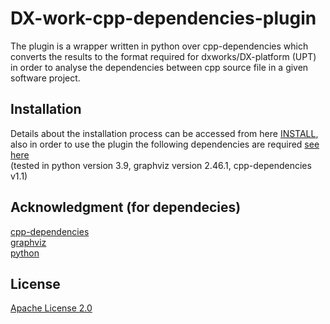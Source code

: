 # DX-work-cpp-dependencies-plugin

The plugin is a wrapper written in python over cpp-dependencies which converts the results to the format required for dxworks/DX-platform (UPT) in order to analyse the dependencies between cpp source file in a given software project.



## Installation
 Details about the installation process can be accessed from here [INSTALL](https://github.com/UnProgramator/DX-work-cpp-dependencies-plugin/blob/master/INSTALL.md), also in order to use the plugin the following dependencies are required [see here](https://github.com/UnProgramator/DX-work-cpp-dependencies-plugin/blob/master/DEPENDENCIES.md)  
(tested in python version 3.9, graphviz version 2.46.1, cpp-dependencies v1.1)   



## Acknowledgment (for dependecies)
[cpp-dependencies](https://github.com/tomtom-international/cpp-dependencies/blob/master/LICENSE)  
[graphviz](https://gitlab.com/graphviz/graphviz/-/blob/master/LICENSE)  
[python](https://docs.python.org/3/license.html)  

## License
[Apache License 2.0](https://github.com/UnProgramator/DX-work-cpp-dependencies-plugin/blob/master/LICENSE)
